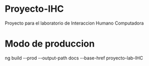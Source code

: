 # Proyecto-IHC
Proyecto para el laboratorio de Interaccion Humano Computadora

 
<h1>Modo de produccion</h1>
 ng build --prod --output-path docs --base-href proyecto-lab-IHC

